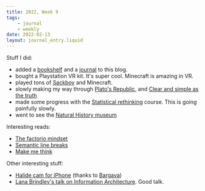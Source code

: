 ```yaml
---
title: 2022, Week 9
tags: 
    - journal
    - weekly
date: 2022-02-13
layout: journal_entry.liquid
---
```

Stuff I did:

* added a [bookshelf](/bookshelf) and a [journal](/journal) to this blog.
* bought a Playstation VR kit. It's super cool. Minecraft is amazing in VR.
* played tons of [Sackboy](https://www.playstation.com/en-se/games/sackboy-a-big-adventure/) and Minecraft.
* slowly making my way through [Plato's Republic](https://www.amazon.com/Republic-Oxford-Worlds-Classics-Plato/dp/0199535760/), and [Clear and simple as the truth](https://www.amazon.com/Clear-Simple-Truth-Writing-Classic/dp/0691147434/)
* made some progress with the [Statistical rethinking](https://github.com/ivaturi/statistical-rethinking-2022) course. This is going painfully slowly.
* went to see the [Natural History museum](https://www.gnm.se/)

Interesting reads:

* [The factorio mindset](https://www.thediff.co/p/the-factorio-mindset)
* [Semantic line breaks](https://sembr.org/)
* [Make me think](https://ralphammer.com/make-me-think/)


Other interesting stuff:

* [Halide cam for iPhone](https://halide.cam/) (thanks to [Bargava](https://www.bargava.com))
* [Lana Brindley's talk on Information Architecture](https://www.youtube.com/watch?v=Gm-0IIvWLmE). Good talk.
